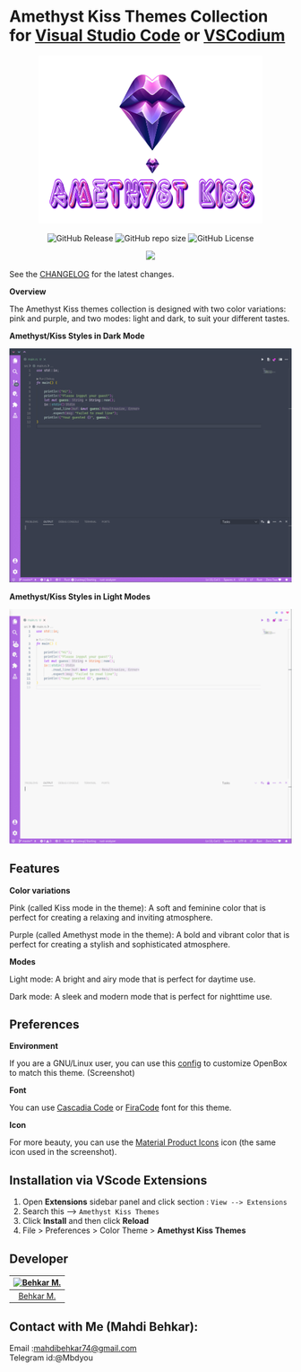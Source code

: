 # Amethyst Kiss Themes Collection for [Visual Studio Code](http://code.visualstudio.com) or [VSCodium](https://vscodium.com/) 
<div align="center">
  <img alt="icon" src="https://raw.githubusercontent.com/Behkar/amethyst_kiss_theme/master/images/amethyst-kiss.png" width="400px" height="300">


![GitHub Release](https://img.shields.io/github/v/release/Behkar/amethyst_kiss_theme)
![GitHub repo size](https://img.shields.io/github/repo-size/Behkar/amethyst_kiss_theme)
![GitHub License](https://img.shields.io/github/license/Behkar/amethyst_kiss_theme)

<a href="https://www.coffeebede.com/mbehkar"><img class="img-fluid" src="https://coffeebede.ir/DashboardTemplateV2/app-assets/images/banner/default-yellow.svg" width="250px"/></a>

  
</div>


See the [CHANGELOG](CHANGELOG.md) for the latest changes.

**Overview**

The Amethyst Kiss themes collection is designed with two color variations: pink and purple, and two modes: light and dark, to suit your different tastes.

**Amethyst/Kiss Styles in Dark Mode**

<img alt="overview" src="https://raw.githubusercontent.com/Behkar/amethyst_kiss_theme/master/images/dark.gif" />

**Amethyst/Kiss Styles in Light Modes**

<img alt="overview" src="https://raw.githubusercontent.com/Behkar/amethyst_kiss_theme/master/images/light.gif" />



## Features

**Color variations**

  Pink (called Kiss mode in the theme): A soft and feminine color that is perfect for creating a relaxing and inviting atmosphere.

  Purple (called Amethyst mode in the theme): A bold and vibrant color that is perfect for creating a stylish and sophisticated atmosphere.

**Modes**

  Light mode: A bright and airy mode that is perfect for daytime use.
  
  Dark mode: A sleek and modern mode that is perfect for nighttime use.

## Preferences
**Environment**

  If you are a GNU/Linux user, you can use this [config](https://github.com/kud04rk/Openbox_Dotfiles/tree/main
) to customize OpenBox to match this theme. (Screenshot)

**Font**

  You can use [Cascadia Code](https://github.com/microsoft/cascadia-code) or [FiraCode](https://github.com/tonsky/FiraCode) font for this theme.

**Icon**

 For more beauty, you can use the  [Material Product Icons](https://github.com/PKief/vscode-material-product-icons) icon (the same icon used in the screenshot).
 
## Installation via VScode Extensions

1. Open **Extensions** sidebar panel and click section :  `View --> Extensions`
2. Search this --> `Amethyst Kiss Themes`
3. Click **Install** and then click **Reload**
4. File > Preferences > Color Theme > **Amethyst Kiss Themes**

## Developer

[![Behkar M.](https://github.com/dsifford)](https://avatars.githubusercontent.com/u/74659063?v=4) |
:---: |
[Behkar M.](https://github.com/Behkar) |


## Contact with Me (Mahdi Behkar):
Email :mahdibehkar74@gmail.com </br>
Telegram id:@Mbdyou

